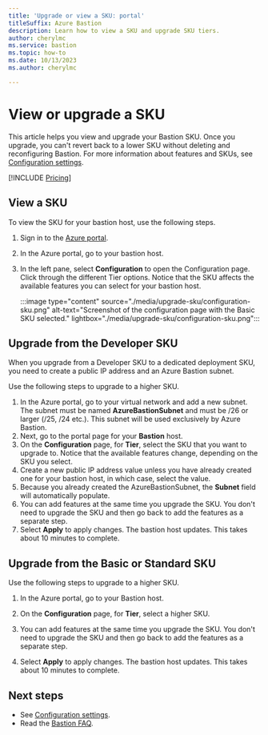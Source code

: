 ```yaml
---
title: 'Upgrade or view a SKU: portal'
titleSuffix: Azure Bastion
description: Learn how to view a SKU and upgrade SKU tiers.
author: cherylmc
ms.service: bastion
ms.topic: how-to
ms.date: 10/13/2023
ms.author: cherylmc

---
```


# View or upgrade a SKU

This article helps you view and upgrade your Bastion SKU. Once you upgrade, you can't revert back to a lower SKU without deleting and reconfiguring Bastion. For more information about features and SKUs, see [Configuration settings](configuration-settings.md).

[!INCLUDE [Pricing](../../includes/bastion-pricing.md)]

## View a SKU

To view the SKU for your bastion host, use the following steps.

1. Sign in to the [Azure portal](https://portal.azure.com).
1. In the Azure portal, go to your bastion host.
1. In the left pane, select **Configuration** to open the Configuration page. Click through the different Tier options. Notice that the SKU affects the available features you can select for your bastion host.

   :::image type="content" source="./media/upgrade-sku/configuration-sku.png" alt-text="Screenshot of the configuration page with the Basic SKU selected." lightbox="./media/upgrade-sku/configuration-sku.png":::

## Upgrade from the Developer SKU

When you upgrade from a Developer SKU to a dedicated deployment SKU, you need to create a public IP address and an Azure Bastion subnet.

Use the following steps to upgrade to a higher SKU.

1. In the Azure portal, go to your virtual network and add a new subnet. The subnet must be named **AzureBastionSubnet** and must be /26 or larger (/25, /24 etc.). This subnet will be used exclusively by Azure Bastion.
1. Next, go to the portal page for your **Bastion** host.
1. On the **Configuration** page, for **Tier**, select the SKU that you want to upgrade to. Notice that the available features change, depending on the SKU you select.
1. Create a new public IP address value unless you have already created one for your bastion host, in which case, select the value.
1. Because you already created the AzureBastionSubnet, the **Subnet** field will automatically populate.
1. You can add features at the same time you upgrade the SKU. You don't need to upgrade the SKU and then go back to add the features as a separate step.
1. Select **Apply** to apply changes. The bastion host updates. This takes about 10 minutes to complete.

## Upgrade from the Basic or Standard SKU

Use the following steps to upgrade to a higher SKU.

1. In the Azure portal, go to your Bastion host.

1. On the **Configuration** page, for **Tier**, select a higher SKU.

1. You can add features at the same time you upgrade the SKU. You don't need to upgrade the SKU and then go back to add the features as a separate step.

1. Select **Apply** to apply changes. The bastion host updates. This takes about 10 minutes to complete.

## Next steps

* See [Configuration settings](configuration-settings.md).
* Read the [Bastion FAQ](bastion-faq.md).
